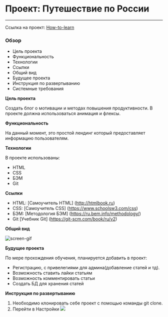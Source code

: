 # Проект: Путешествие по России
---
Ссылка на проект: [How-to-learn](https://alexeynewdeveloper.github.io/gh-pages-how_to_learn/index.html "Сайт How-to-learn")

### Обзор

- Цель проекта
- Функциональность
- Технологии
- Ссылки
- Общий вид
- Будущее проекта
- Инструкция по развертыванию
- Системные требования

**Цель проекта**

Создать блог о мотивации и методах повышения продуктивности. В проекте должна использоваться анимация и флексы.

**Функциональность**

На данный момент, это простой лендинг который предоставляет информацию пользователям. 

**Технологии**

В проекте использованы: 
+ HTML
+ CSS
+ БЭМ
+ Git

**Ссылки**

+ HTML: [Самоучитель HTML] (http://htmlbook.ru)
+ CSS: [Самоучитель CSS] (https://www.schoolsw3.com/css)
+ БЭМ: [Методология БЭМ] (https://ru.bem.info/methodology/)
+ Git [Учебник Git] (https://git-scm.com/book/ru/v2)

**Общий вид**

![screen-gif](./how-to-learn-gif.gif)

**Будущее проекта**

По мере прохождения обучения, планируется добавить в проект:
+ Регистрацию, с привелегиями для админа(добавление статей и тд).
+ Возможность ставить лайки статьям
+ Возможность комментировать статьи
+ Создать БД для хранения статей

**Инструкция по развертыванию**

1. Необходимо клонировать себе проект с помощью команды git clone.
2. Перейти в Настройки 
   ![](https://github.com/AlexeyNewDeveloper/IMGs/blob/main/Deploy_%D0%BD%D0%B0_%D0%93%D0%A5_pages/SettingsGH.png)
